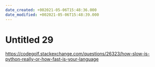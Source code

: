 ```yaml
---
date_created: +002021-05-06T15:48:36.000
date_modified: +002021-05-06T15:48:39.000
---
```


# Untitled 29

https://codegolf.stackexchange.com/questions/26323/how-slow-is-python-really-or-how-fast-is-your-language
